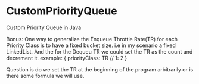 # CustomPriorityQueue
Custom Priority Queue in Java


Bonus: One way to generalize the Enqueue Throttle Rate(TR) for each Priority Class is to have a fixed bucket size. i.e in my scenario a fixed LinkedList.
And the for the Dequeu TR we could set the TR as the count and decrement it.
example:
{
    priorityClass: TR  // 1: 2
}

Question is do we set the TR at the beginning of the program arbitrarily or is there some formula we will use.